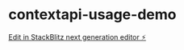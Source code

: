 # contextapi-usage-demo

[Edit in StackBlitz next generation editor ⚡️](https://stackblitz.com/~/github.com/emrahkiziltan94/contextapi-usage-demo)